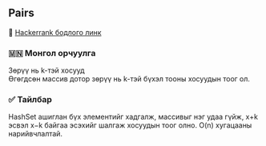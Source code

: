 ## Pairs
🔗 [Hackerrank бодлого линк](https://www.hackerrank.com/challenges/pairs)

### 🇲🇳 Монгол орчуулга  
Зөрүү нь k-тэй хосууд  
Өгөгдсөн массив дотор зөрүү нь k-тэй бүхэл тооны хосуудын тоог ол.

### ✅ Тайлбар  
HashSet ашиглан бүх элементийг хадгалж, массивыг нэг удаа гүйж, x+k эсвэл x−k байгаа эсэхийг шалгаж хосуудын тоог олно. O(n) хугацааны нарийвчлалтай.
